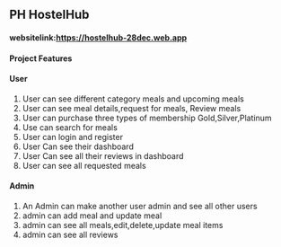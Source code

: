 ## PH HostelHub
#### websitelink:https://hostelhub-28dec.web.app

#### Project Features
#### User 
1. User can see different category meals and upcoming meals
2. User can see meal details,request for meals, Review meals
3. User can purchase three types of membership Gold,Silver,Platinum
4. Use can search for meals
5. User can login and register
6. User Can see their dashboard
7. User Can see all their reviews in dashboard
8. User can see all requested meals

#### Admin
1. An Admin can make another user admin and see all other users
2. admin can add meal and update meal
3. admin can see all meals,edit,delete,update meal items
4. admin can see all reviews 
